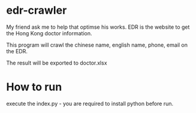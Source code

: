 # edr-crawler
My friend ask me to help that optimse his works. EDR is the website to get the Hong Kong doctor information.

This program will crawl the chinese name, english name, phone, email on the EDR.

The result will be exported to doctor.xlsx

# How to run
execute the index.py - you are required to install python before run.
